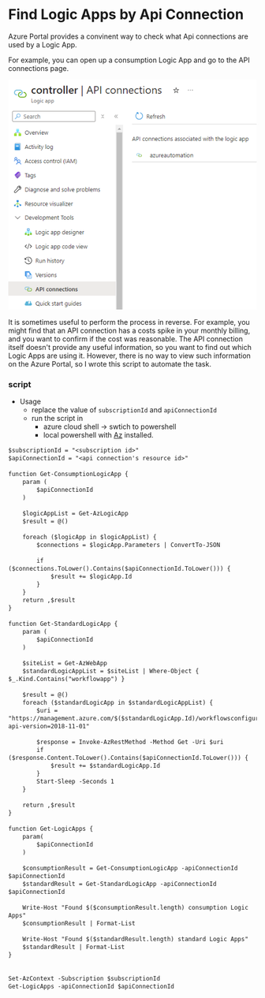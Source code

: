 # Find Logic Apps by Api Connection

Azure Portal provides a convinent way to check what Api connections are used by a Logic App. 

For example, you can open up a consumption Logic App and go to the API connections page.

![consumption](./consumption.png)

It is sometimes useful to perform the process in reverse. For example, you might find that an API connection has a costs spike in your monthly billing, and you want to confirm if the cost was reasonable. The API connection itself doesn't provide any useful information, so you want to find out which Logic Apps are using it. However, there is no way to view such information on the Azure Portal, so I wrote this script to automate the task.

### script

- Usage
  - replace the value of `subscriptionId` and `apiConnectionId`
  - run the script in
	- azure cloud shell -> swtich to powershell
    - local powershell with [Az](https://learn.microsoft.com/en-us/powershell/azure/new-azureps-module-az?view=azps-13.0.0) installed.

```pwsh
$subscriptionId = "<subscription id>"
$apiConnectionId = "<api connection's resource id>"

function Get-ConsumptionLogicApp {
	param (
		$apiConnectionId
	)
	
	$logicAppList = Get-AzLogicApp
	$result = @()
	
	foreach ($logicApp in $logicAppList) {
		$connections = $logicApp.Parameters | ConvertTo-JSON

		if ($connections.ToLower().Contains($apiConnectionId.ToLower())) {
			$result += $logicApp.Id
		}
	}
	return ,$result
}

function Get-StandardLogicApp {
	param (
		$apiConnectionId
	)
	
	$siteList = Get-AzWebApp 
	$standardLogicAppList = $siteList | Where-Object { $_.Kind.Contains("workflowapp") }

	$result = @()
	foreach ($standardLogicApp in $standardLogicAppList) {
		$uri = "https://management.azure.com/$($standardLogicApp.Id)/workflowsconfiguration/connections/?api-version=2018-11-01"
		
		$response = Invoke-AzRestMethod -Method Get -Uri $uri
		if ($response.Content.ToLower().Contains($apiConnectionId.ToLower())) {	
			$result += $standardLogicApp.Id
		}
		Start-Sleep -Seconds 1
	}
	
	return ,$result
}

function Get-LogicApps {
	param(
		$apiConnectionId
	)
	
	$consumptionResult = Get-ConsumptionLogicApp -apiConnectionId $apiConnectionId 
	$standardResult = Get-StandardLogicApp -apiConnectionId $apiConnectionId
	
	Write-Host "Found $($consumptionResult.length) consumption Logic Apps"
	$consumptionResult | Format-List
	
	Write-Host "Found $($standardResult.length) standard Logic Apps"
	$standardResult | Format-List
}


Set-AzContext -Subscription $subscriptionId
Get-LogicApps -apiConnectionId $apiConnectionId
```
